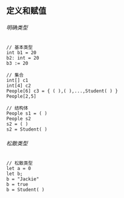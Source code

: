 ## 定义和赋值

###### 明确类型

```
// 基本类型
int b1 = 20
b2: int = 20
b3 := 20

// 集合
int[] c1
int[4] c2
People[6] c3 = { ( ),( ),...,Student( ) }
People[2,5]

// 结构体
People s1 = ( )
People s2
s2 = ( )
s2 = Student( )
```

###### 松散类型

```
// 松散类型
let a = 0
let b;
b = "Jackie"
b = true
b = Student( )
```

